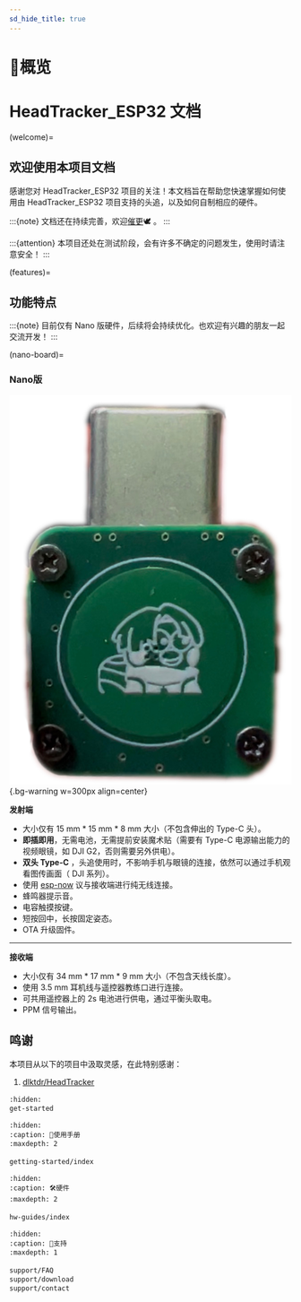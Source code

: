 ```yaml
---
sd_hide_title: true
---
```


# 🔎概览

# HeadTracker_ESP32 文档

(welcome)=
## 欢迎使用本项目文档

感谢您对 HeadTracker_ESP32 项目的关注！本文档旨在帮助您快速掌握如何使用由 HeadTracker_ESP32 项目支持的头追，以及如何自制相应的硬件。

:::{note}
文档还在持续完善，欢迎[催更](support/contact.md)🕊️ 。
:::

:::{attention}
本项目还处在测试阶段，会有许多不确定的问题发生，使用时请注意安全！
:::

<!-- (intention)=
## 项目初衷

**你是否体验过这样的飞行时刻？**  
>当指尖轻推摇杆，FPV眼镜中的世界骤然倾斜——  
>穿越林梢时，座舱盖边缘流淌着熔金般的夕阳余晖；  
>高速滚转中，翼尖撕裂云层，将整片大地化作旋转的画布；  
>俯冲降落时，跑道在视野中急速扩张，甚至能听见起落架擦过草叶的细响...  

这就是第一人称航模飞行的魅力，而一个头追可以为你解锁更极致的维度，你将真正解锁全方位的沉浸感。

互联网上已有各路前辈的贡献的各种开源头追方案，有的甚至时间久远无法访问，它们各有各的优缺点和局限性。有的价格便宜但功能单一，有的则相反。

:::{admonition} 主旨
:class: tip
本项目旨在使用较低的成本，实现一些较新的功能，如无线连接功能。同时硬件和结构上追求即插即用，尽力摆脱各种接线和安装困扰，**提升头追的使用体验**，**降低头追的使用门槛**。
::: -->

(features)=
## 功能特点

:::{note}
目前仅有 Nano 版硬件，后续将会持续优化。也欢迎有兴趣的朋友一起交流开发！
:::

(nano-board)=
### Nano版
![Nano Tx]( ../_static/HT_Nano_front.jpg){.bg-warning w=300px align=center}  

**发射端**
- 大小仅有 15 mm * 15 mm * 8 mm 大小（不包含伸出的 Type-C 头）。
- **即插即用**，无需电池，无需提前安装魔术贴（需要有 Type-C 电源输出能力的视频眼镜，如 DJI G2，否则需要另外供电）。
- **双头 Type-C** ，头追使用时，不影响手机与眼镜的连接，依然可以通过手机观看图传画面（ DJI 系列）。
- 使用 [esp-now](https://www.espressif.com/zh-hans/solutions/low-power-solutions/esp-now) 议与接收端进行纯无线连接。
- 蜂鸣器提示音。
- 电容触摸按键。
- 短按回中，长按固定姿态。
- OTA 升级固件。

***

**接收端**
- 大小仅有 34 mm * 17 mm * 9 mm 大小（不包含天线长度）。
- 使用 3.5 mm 耳机线与遥控器教练口进行连接。
- 可共用遥控器上的 2s 电池进行供电，通过平衡头取电。
- PPM 信号输出。

## 鸣谢

本项目从以下的项目中汲取灵感，在此特别感谢：

1. [dlktdr/HeadTracker](https://github.com/dlktdr/HeadTracker)


```{toctree}
:hidden:
get-started
```

```{toctree}
:hidden:
:caption: 📖使用手册
:maxdepth: 2

getting-started/index
```

```{toctree}
:hidden:
:caption: 🛠️硬件
:maxdepth: 2

hw-guides/index
```

```{toctree}
:hidden:
:caption: 🤝支持
:maxdepth: 1

support/FAQ
support/download
support/contact
```